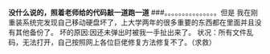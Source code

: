 **没什么说的，照着老师给的代码敲一道跑一道**
###。。。。。。。。。。。。。。。但是
我在刚重装系统完发现自己移动硬盘坏了，上大学两年的很多重要的东西都在里面并且没有其他备份了。
坏的原因:因还未弹出时被我一手扯出来了。
状况：所有文件乱码，无法打开，自己按照网上各位巨佬修复方法修复不了。（求救）